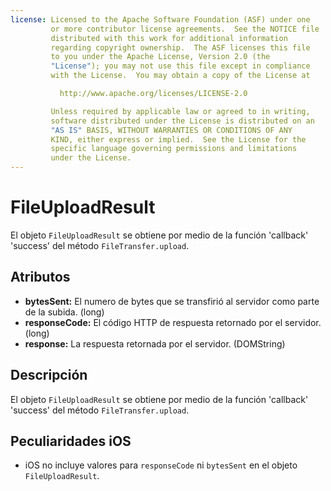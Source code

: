 ```yaml
---
license: Licensed to the Apache Software Foundation (ASF) under one
         or more contributor license agreements.  See the NOTICE file
         distributed with this work for additional information
         regarding copyright ownership.  The ASF licenses this file
         to you under the Apache License, Version 2.0 (the
         "License"); you may not use this file except in compliance
         with the License.  You may obtain a copy of the License at

           http://www.apache.org/licenses/LICENSE-2.0

         Unless required by applicable law or agreed to in writing,
         software distributed under the License is distributed on an
         "AS IS" BASIS, WITHOUT WARRANTIES OR CONDITIONS OF ANY
         KIND, either express or implied.  See the License for the
         specific language governing permissions and limitations
         under the License.
---
```


FileUploadResult
========

El objeto `FileUploadResult` se obtiene por medio de la función 'callback' 'success' del método `FileTransfer.upload`.

Atributos
---------

- __bytesSent:__ El numero de bytes que se transfirió al servidor como parte de la subida. (long)
- __responseCode:__ El código HTTP de respuesta retornado por el servidor. (long)
- __response:__ La respuesta retornada por el servidor. (DOMString)

Descripción
-----------

El objeto `FileUploadResult` se obtiene por medio de la función 'callback' 'success' del método `FileTransfer.upload`.

Peculiaridades iOS 
------------------
- iOS no incluye valores para `responseCode` ni `bytesSent` en el objeto `FileUploadResult`. 

